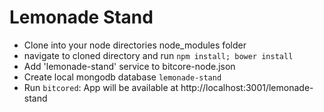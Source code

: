 # Lemonade Stand
* Clone into your node directories node_modules folder
* navigate to cloned directory and run `npm install; bower install`
* Add 'lemonade-stand' service to bitcore-node.json
* Create local mongodb database `lemonade-stand`
* Run `bitcored`: App will be available at http://localhost:3001/lemonade-stand
